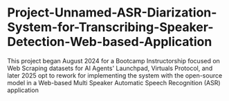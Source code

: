 # Project-Unnamed-ASR-Diarization-System-for-Transcribing-Speaker-Detection-Web-based-Application
This project began August 2024 for a Bootcamp Instructorship focused on Web Scraping datasets for AI Agents' Launchpad, Virtuals Protocol, and later 2025 opt to rework for implementing the system with the open-source model in a Web-based Multi Speaker Automatic Speech Recognition (ASR) application
